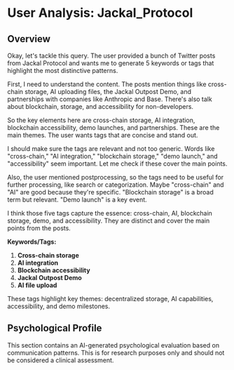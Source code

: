 # User Analysis: Jackal_Protocol

## Overview

<think>
Okay, let's tackle this query. The user provided a bunch of Twitter posts from Jackal Protocol and wants me to generate 5 keywords or tags that highlight the most distinctive patterns. 

First, I need to understand the content. The posts mention things like cross-chain storage, AI uploading files, the Jackal Outpost Demo, and partnerships with companies like Anthropic and Base. There's also talk about blockchain, storage, and accessibility for non-developers.

So the key elements here are cross-chain storage, AI integration, blockchain accessibility, demo launches, and partnerships. These are the main themes. The user wants tags that are concise and stand out. 

I should make sure the tags are relevant and not too generic. Words like "cross-chain," "AI integration," "blockchain storage," "demo launch," and "accessibility" seem important. Let me check if these cover the main points. 

Also, the user mentioned postprocessing, so the tags need to be useful for further processing, like search or categorization. Maybe "cross-chain" and "AI" are good because they're specific. "Blockchain storage" is a broad term but relevant. "Demo launch" is a key event. 

I think those five tags capture the essence: cross-chain, AI, blockchain storage, demo, and accessibility. They are distinct and cover the main points from the posts.
</think>

**Keywords/Tags:**  
1. **Cross-chain storage**  
2. **AI integration**  
3. **Blockchain accessibility**  
4. **Jackal Outpost Demo**  
5. **AI file upload**  

These tags highlight key themes: decentralized storage, AI capabilities, accessibility, and demo milestones.

## Psychological Profile

This section contains an AI-generated psychological evaluation based on communication patterns. This is for research purposes only and should not be considered a clinical assessment.